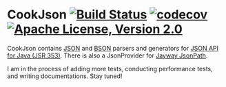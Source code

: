 # CookJson [![Build Status](https://travis-ci.org/coconut2015/cookjson.svg?branch=master)](https://travis-ci.org/coconut2015/cookjson) [![codecov](https://codecov.io/gh/coconut2015/cookjson/branch/master/graph/badge.svg)](https://codecov.io/gh/coconut2015/cookjson) [![Apache License, Version 2.0](https://img.shields.io/badge/license-Apache--2.0-blue.svg)](http://www.apache.org/licenses/LICENSE-2.0)

CookJson contains [JSON](http://www.json.org/) and [BSON](http://bsonspec.org/) parsers and generators for [JSON API for Java (JSR 353)](https://jsonp.java.net/).  There is also a JsonProvider for [Jayway JsonPath](https://github.com/jayway/JsonPath).

I am in the process of adding more tests, conducting performance tests, and writing documentations.  Stay tuned!
